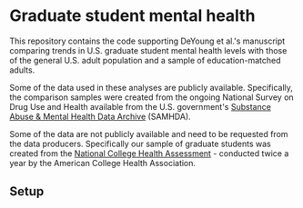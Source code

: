 # Graduate student mental health

This repository contains the code supporting DeYoung et al.'s manuscript comparing trends in U.S. graduate student mental health levels with those of the general U.S. adult population and a sample of education-matched adults. 

Some of the data used in these analyses are publicly available. Specifically, the comparison samples were created from the ongoing National Survey on Drug Use and Health available from the U.S. government's [Substance Abuse & Mental Health Data Archive](https://www.datafiles.samhsa.gov/data-sources) (SAMHDA).  

Some of the data are not publicly available and need to be requested from the data producers. Specifically our sample of graduate students was created from the [National College Health Assessment](https://www.acha.org/NCHA/About_ACHA_NCHA/Survey/NCHA/About/Survey.aspx?hkey=7e9f6752-2b47-4671-8ce7-ba7a529c9934) - conducted twice a year by the American College Health Association.

## Setup 